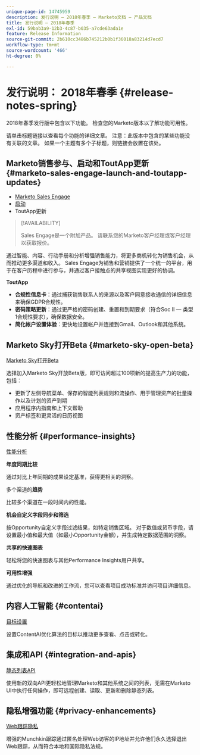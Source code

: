 ```yaml
---
unique-page-id: 14745959
description: 发行说明 — 2018年春季 — Marketo文档 — 产品文档
title: 发行说明 — 2018年春季
exl-id: 59bab3a9-12b3-4c87-b035-a7cde63ada1e
feature: Release Information
source-git-commit: 2b610cc3486b745212b0b1f36018a83214d7ecd7
workflow-type: tm+mt
source-wordcount: '466'
ht-degree: 0%

---
```


# 发行说明： 2018年春季 {#release-notes-spring}

2018年春季发行版中包含以下功能。 检查您的Marketo版本以了解功能可用性。

请单击标题链接以查看每个功能的详细文章。 注意：此版本中包含的某些功能没有关联的文章。 如果一个主题有多个子标题，则链接会放置在该处。

## Marketo销售参与、启动和ToutApp更新 {#marketo-sales-engage-launch-and-toutapp-updates}

* [Marketo Sales Engage](/help/marketo/product-docs/marketo-sales-connect/getting-started/sales-connect-overview.md)
* [启动](/help/marketo/product-docs/marketo-sales-connect/getting-started/sales-connect-overview.md)
* ToutApp更新

>[!AVAILABILITY]
>
>Sales Engage是一个附加产品。 请联系您的Marketo客户经理或客户经理以获取报价。

通过智能、内容、行动手册和分析增强销售能力，将更多商机转化为销售机会，从而推动更多渠道和收入。 Sales Engage为销售和营销提供了一个统一的平台，用于在客户历程中进行参与，并通过客户接触点的共享视图实现更好的协调。

**ToutApp**

* **合规性信息卡**：通过捕获销售联系人的来源以及客户同意接收通信的详细信息来确保GDPR合规性。
* **密码策略更新**：通过更严格的密码创建、重置和到期要求（符合Soc II — 类型1合规性要求），确保数据安全。
* **简化帐户设置体验**：更快地设置帐户并连接到Gmail、Outlook和其他系统。

## Marketo Sky打开Beta {#marketo-sky-open-beta}

[Marketo Sky打开Beta](https://help.marketo.com/)

选择加入Marketo Sky开放Beta版，即可访问超过100项新的提高生产力的功能，包括：

* 更新了左侧导航菜单、保存的智能列表规则和流操作、用于管理资产的批量操作以及计划的资产到期
* 应用程序内指南和上下文帮助
* 资产标签和更灵活的日历视图

## 性能分析 {#performance-insights}

[性能分析](/help/marketo/product-docs/reporting/performance-insights/performance-insights-overview.md)

**年度同期比较**

通过对比上年同期的成果设定基准，获得更相关的洞察。

多个渠道的&#x200B;**趋势**

比较多个渠道在一段时间内的性能。

**机会自定义字段同步和筛选**

按Opportunity自定义字段过滤结果，如特定销售区域。 对于数值或货币字段，请设置最小值和最大值（如最小Opportunity金额），并生成特定数据范围的洞察。

**共享的快速图表**

轻松将您的快速图表与其他Performance Insights用户共享。

**可用性增强**

通过优化的导航和改进的工作流，您可以查看项目成功标准并访问项目详细信息。

## 内容人工智能 {#contentai}

[目标设置](/help/marketo/product-docs/predictive-content/getting-started/algorithm-goal-settings.md)

设置ContentAI优化算法的目标以推动更多查看、点击或转化。

## 集成和API {#integration-and-apis}

[静态列表API](https://developer.adobe.com/marketo-apis/api/mapi/#tag/Static-Lists)

使用新的双向API更轻松地管理Marketo和其他系统之间的列表，无需在Marketo UI中执行任何操作，即可远程创建、读取、更新和删除静态列表。

## 隐私增强功能 {#privacy-enhancements}

[Web跟踪隐私](https://experienceleague.adobe.com/en/docs/marketo-developer/marketo/javascriptapi/lead-tracking)

增强的Munchkin跟踪通过匿名处理Web访客的IP地址并允许他们永久选择退出Web跟踪，从而符合本地和国际隐私法规。
